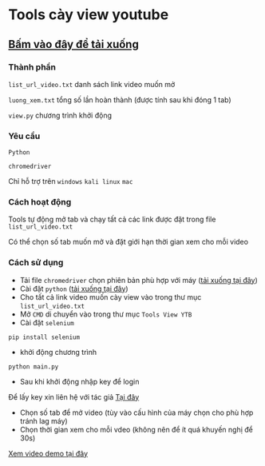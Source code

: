# Tools cày view youtube 
## [Bấm vào đây để tải xuống](https://github.com/DauDau432/Tools-View-YTB/archive/refs/heads/main.zip)

### Thành phần 
`list_url_video.txt` danh sách link video muốn mở 

`luong_xem.txt` tổng số lần hoàn thành (được tính sau khi đóng 1 tab)

`view.py` chương trình khởi động

### Yêu cầu
`Python`

`chromedriver`  

Chỉ hỗ trợ trên `windows` `kali linux` `mac`

### Cách hoạt động 
Tools tự động mở tab và chạy tất cả các link được đặt trong file `list_url_video.txt`

Có thể chọn số tab muốn mở và đặt giới hạn thời gian xem cho mỗi video 

### Cách sử dụng
- Tải file `chromedriver` chọn phiên bản phù hợp với máy ([tải xuống tại đây](https://chromedriver.chromium.org/downloads))
- Cài đặt `python` ([tải xuống tại đây](https://www.python.org/))
- Cho tất cả link video muốn cày view vào trong thư mục `list_url_video.txt`  
- Mở `CMD` di chuyển vào trong thư mục `Tools View YTB`
- Cài đặt `selenium`
```
pip install selenium
```
- khởi động chương trình 
```
python main.py
```
- Sau khi khởi động nhập key để login
 
Để lấy key xin liên hệ với tác giả [Tại đây](https://zalo.me/0387640248)
- Chọn số tab để mở video (tùy vào cấu hình của máy chọn cho phù hợp tránh lag máy)
- Chọn thời gian xem cho mỗi vdeo (không nên để ít quá khuyến nghị để 30s)

[Xem video demo tại đây](https://youtu.be/M1r0GDnNAq8)

